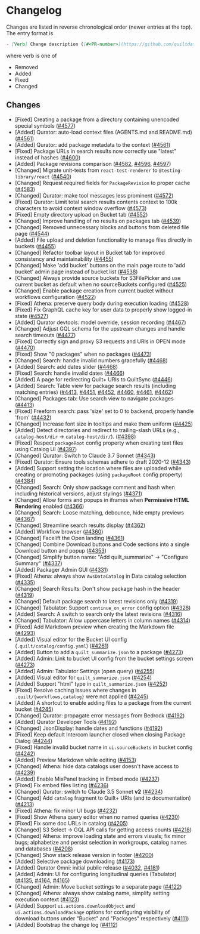 <!-- markdownlint-disable line-length -->

# Changelog

Changes are listed in reverse chronological order (newer entries at the top).
The entry format is

```markdown
- [Verb] Change description ([#<PR-number>](https://github.com/quiltdata/quilt/pull/<PR-number>))
```

where verb is one of

- Removed
- Added
- Fixed
- Changed

## Changes

- [Fixed] Creating a package from a directory containing unencoded special symbols ([#4577](https://github.com/quiltdata/quilt/pull/4577))
- [Added] Qurator: auto-load context files (AGENTS.md and README.md) ([#4561](https://github.com/quiltdata/quilt/pull/4561))
- [Added] Qurator: add package metadata to the context ([#4561](https://github.com/quiltdata/quilt/pull/4561))
- [Fixed] Package URLs in search results now correctly use "latest" instead of hashes ([#4600](https://github.com/quiltdata/quilt/pull/4600))
- [Added] Package revisions comparison ([#4582](https://github.com/quiltdata/quilt/pull/4582), [#4596](https://github.com/quiltdata/quilt/pull/4596), [#4597](https://github.com/quiltdata/quilt/pull/4597))
- [Changed] Migrate unit-tests from `react-test-renderer` to `@testing-library/react` ([#4540](https://github.com/quiltdata/quilt/pull/4540))
- [Changed] Request required fields for `PackageRevision` to proper cache ([#4583](https://github.com/quiltdata/quilt/pull/4583))
- [Changed] Qurator: make tool messages less prominent ([#4572](https://github.com/quiltdata/quilt/pull/4572))
- [Fixed] Qurator: Limit total search results contents context to 100k characters to avoid context window overflow ([#4573](https://github.com/quiltdata/quilt/pull/4573))
- [Fixed] Empty directory upload on Bucket tab ([#4552](https://github.com/quiltdata/quilt/pull/4552))
- [Changed] Improve handling of no results on packages tab ([#4539](https://github.com/quiltdata/quilt/pull/4539))
- [Changed] Removed unnecessary blocks and buttons from deleted file page ([#4544](https://github.com/quiltdata/quilt/pull/4544))
- [Added] File upload and deletion functionality to manage files directly in buckets ([#4455](https://github.com/quiltdata/quilt/pull/4455))
- [Changed] Refactor toolbar layout in Bucket tab for improved consistency and maintainability ([#4455](https://github.com/quiltdata/quilt/pull/4455))
- [Changed] Make 'add bucket' buttons on the main page route to 'add bucket' admin page instead of bucket list ([#4538](https://github.com/quiltdata/quilt/pull/4538))
- [Changed] Always provide source buckets for S3FilePicker and use current bucket as default when no sourceBuckets configured ([#4525](https://github.com/quiltdata/quilt/pull/4525))
- [Changed] Enable package creation from current bucket without workflows configuration ([#4522](https://github.com/quiltdata/quilt/pull/4522))
- [Fixed] Athena: preserve query body during execution loading ([#4528](https://github.com/quiltdata/quilt/pull/4528))
- [Fixed] Fix GraphQL cache key for user data to properly show logged-in state ([#4527](https://github.com/quiltdata/quilt/pull/4527))
- [Added] Qurator devtools: model override, session recording ([#4467](https://github.com/quiltdata/quilt/pull/4467))
- [Changed] Adjust GQL schema for the upstream changes and handle search timeouts ([#4477](https://github.com/quiltdata/quilt/pull/4477))
- [Fixed] Correctly sign and proxy S3 requests and URIs in OPEN mode ([#4470](https://github.com/quiltdata/quilt/pull/4470))
- [Fixed] Show "0 packages" when no packages ([#4473](https://github.com/quiltdata/quilt/pull/4473))
- [Changed] Search: handle invalid numbers gracefully ([#4468](https://github.com/quiltdata/quilt/pull/4468))
- [Added] Search: add dates slider ([#4468](https://github.com/quiltdata/quilt/pull/4468))
- [Fixed] Search: handle invalid dates ([#4466](https://github.com/quiltdata/quilt/pull/4466))
- [Added] A page for redirecting Quilt+ URIs to QuiltSync ([#4446](https://github.com/quiltdata/quilt/pull/4446))
- [Added] Search: Table view for package search results (including matching entries) ([#4413](https://github.com/quiltdata/quilt/pull/4413), [#4451](https://github.com/quiltdata/quilt/pull/4451), [#4452](https://github.com/quiltdata/quilt/pull/4452), [#4460](https://github.com/quiltdata/quilt/pull/4460), [#4461](https://github.com/quiltdata/quilt/pull/4461), [#4462](https://github.com/quiltdata/quilt/pull/4462))
- [Changed] Packages tab: Use search view to navigate packages ([#4413](https://github.com/quiltdata/quilt/pull/4413))
- [Fixed] Freeform search: pass 'size' set to 0 to backend, properly handle 'from' ([#4432](https://github.com/quiltdata/quilt/pull/4432))
- [Changed] Increase font size in tooltips and make them uniform ([#4425](https://github.com/quiltdata/quilt/pull/4425))
- [Added] Detect directories and redirect to trailing-slash URLs (e.g., `catalog-host/dir` → `catalog-host/dir/`). ([#4398](https://github.com/quiltdata/quilt/pull/4398))
- [Fixed] Respect `packageRoot` config property when creating text files using Catalog UI ([#4397](https://github.com/quiltdata/quilt/pull/4397))
- [Changed] Qurator: Switch to Claude 3.7 Sonnet ([#4343](https://github.com/quiltdata/quilt/pull/4343))
- [Fixed] Qurator: Ensure tools schemas adhere to draft 2020-12 ([#4343](https://github.com/quiltdata/quilt/pull/4343))
- [Added] Support setting the location where files are uploaded while creating or promoting packages (using `packageRoot` config property) ([#4384](https://github.com/quiltdata/quilt/pull/4384))
- [Changed] Search: Only show package comment and hash when including historical versions, adjust stylings ([#4371](https://github.com/quiltdata/quilt/pull/4371))
- [Changed] Allow forms and popups in iframes when **Permissive HTML Rendering** enabled ([#4366](https://github.com/quiltdata/quilt/pull/4366))
- [Changed] Search: Loose matching, debounce, hide empty previews ([#4367](https://github.com/quiltdata/quilt/pull/4367))
- [Changed] Streamline search results display ([#4362](https://github.com/quiltdata/quilt/pull/4362))
- [Added] Workflow browser ([#4360](https://github.com/quiltdata/quilt/pull/4360))
- [Changed] Facelift the Open landing ([#4361](https://github.com/quiltdata/quilt/pull/4361))
- [Changed] Combine Download buttons and Code sections into a single Download button and popup ([#4353](https://github.com/quiltdata/quilt/pull/4353))
- [Changed] Simplify button name: "Add quilt_summarize" -> "Configure Summary" ([#4337](https://github.com/quiltdata/quilt/pull/4337))
- [Added] Packager Admin GUI ([#4331](https://github.com/quiltdata/quilt/pull/4331))
- [Fixed] Athena: always show `AwsDataCatalog` in Data catalog selection ([#4335](https://github.com/quiltdata/quilt/pull/4335))
- [Changed] Search Results: Don't show package hash in the header ([#4319](https://github.com/quiltdata/quilt/pull/4319))
- [Changed] Default package search to latest revisions only ([#4319](https://github.com/quiltdata/quilt/pull/4319))
- [Changed] Tabulator: Support `continue_on_error` config option ([#4328](https://github.com/quiltdata/quilt/pull/4328))
- [Added] Search: A switch to search only the latest revisions ([#4316](https://github.com/quiltdata/quilt/pull/4316))
- [Changed] Tabulator: Allow uppercase letters in column names ([#4314](https://github.com/quiltdata/quilt/pull/4314))
- [Fixed] Add Markdown preview when creating the Markdown file ([#4293](https://github.com/quiltdata/quilt/pull/4293))
- [Added] Visual editor for the Bucket UI config (`.quilt/catalog/config.yaml`) ([#4261](https://github.com/quiltdata/quilt/pull/4261))
- [Added] Button to add a `quilt_summarize.json` to a package ([#4273](https://github.com/quiltdata/quilt/pull/4273))
- [Added] Admin: Link to bucket UI config from the bucket settings screen ([#4273](https://github.com/quiltdata/quilt/pull/4273))
- [Added] Admin: Tabulator Settings (open query) ([#4255](https://github.com/quiltdata/quilt/pull/4255))
- [Added] Visual editor for `quilt_summarize.json` ([#4254](https://github.com/quiltdata/quilt/pull/4254))
- [Added] Support "html" type in `quilt_summarize.json` ([#4252](https://github.com/quiltdata/quilt/pull/4252))
- [Fixed] Resolve caching issues where changes in `.quilt/{workflows,catalog}` were not applied ([#4245](https://github.com/quiltdata/quilt/pull/4245))
- [Added] A shortcut to enable adding files to a package from the current bucket ([#4245](https://github.com/quiltdata/quilt/pull/4245))
- [Changed] Qurator: propagate error messages from Bedrock ([#4192](https://github.com/quiltdata/quilt/pull/4192))
- [Added] Qurator Developer Tools ([#4192](https://github.com/quiltdata/quilt/pull/4192))
- [Changed] JsonDisplay: handle dates and functions ([#4192](https://github.com/quiltdata/quilt/pull/4192))
- [Fixed] Keep default Intercom launcher closed when closing Package Dialog ([#4244](https://github.com/quiltdata/quilt/pull/4244))
- [Fixed] Handle invalid bucket name in `ui.sourceBuckets` in bucket config ([#4242](https://github.com/quiltdata/quilt/pull/4242))
- [Added] Preview Markdown while editing ([#4153](https://github.com/quiltdata/quilt/pull/4153))
- [Changed] Athena: hide data catalogs user doesn't have access to ([#4239](https://github.com/quiltdata/quilt/pull/4239))
- [Added] Enable MixPanel tracking in Embed mode ([#4237](https://github.com/quiltdata/quilt/pull/4237))
- [Fixed] Fix embed files listing ([#4236](https://github.com/quiltdata/quilt/pull/4236))
- [Changed] Qurator: switch to Claude 3.5 Sonnet **v2** ([#4234](https://github.com/quiltdata/quilt/pull/4234))
- [Changed] Add `catalog` fragment to Quilt+ URIs (and to documentation) ([#4213](https://github.com/quiltdata/quilt/pull/4213))
- [Fixed] Athena: fix minor UI bugs ([#4232](https://github.com/quiltdata/quilt/pull/4232))
- [Fixed] Show Athena query editor when no named queries ([#4230](https://github.com/quiltdata/quilt/pull/4230))
- [Fixed] Fix some doc URLs in catalog ([#4205](https://github.com/quiltdata/quilt/pull/4205))
- [Changed] S3 Select -> GQL API calls for getting access counts ([#4218](https://github.com/quiltdata/quilt/pull/4218))
- [Changed] Athena: improve loading state and errors visuals; fix minor bugs; alphabetize and persist selection in workgroups, catalog names and databases ([#4208](https://github.com/quiltdata/quilt/pull/4208))
- [Changed] Show stack release version in footer ([#4200](https://github.com/quiltdata/quilt/pull/4200))
- [Added] Selective package downloading ([#4173](https://github.com/quiltdata/quilt/pull/4173))
- [Added] Qurator Omni: initial public release ([#4032](https://github.com/quiltdata/quilt/pull/4032), [#4181](https://github.com/quiltdata/quilt/pull/4181))
- [Added] Admin: UI for configuring longitudinal queries (Tabulator) ([#4135](https://github.com/quiltdata/quilt/pull/4135), [#4164](https://github.com/quiltdata/quilt/pull/4164), [#4165](https://github.com/quiltdata/quilt/pull/4165))
- [Changed] Admin: Move bucket settings to a separate page ([#4122](https://github.com/quiltdata/quilt/pull/4122))
- [Changed] Athena: always show catalog name, simplify setting execution context ([#4123](https://github.com/quiltdata/quilt/pull/4123))
- [Added] Support `ui.actions.downloadObject` and `ui.actions.downloadPackage` options for configuring visibility of download buttons under "Bucket" and "Packages" respectively ([#4111](https://github.com/quiltdata/quilt/pull/4111))
- [Added] Bootstrap the change log ([#4112](https://github.com/quiltdata/quilt/pull/4112))
